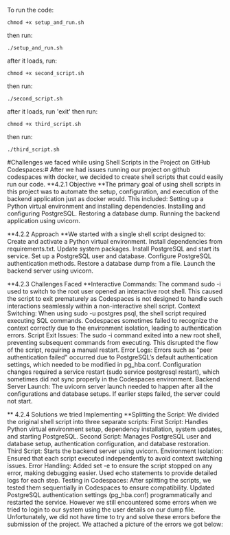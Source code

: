 To run the code:
```
chmod +x setup_and_run.sh
```
then run:
```
./setup_and_run.sh
```

after it loads, run:
```
chmod +x second_script.sh
```
then run:
```
./second_script.sh
```

after it loads, run 'exit' then run:

```
chmod +x third_script.sh
```

then run:
```
./third_script.sh
```



#Challenges we faced while using Shell Scripts in the Project on GitHub Codespaces:#
After we had issues running our project on github codespaces with docker, we decided to create shell scripts that could easily run our code.
**4.2.1 Objective
**The primary goal of using shell scripts in this project was to automate the setup, configuration, and execution of the backend application just as docker would. This included:
Setting up a Python virtual environment and installing dependencies.
Installing and configuring PostgreSQL.
Restoring a database dump.
Running the backend application using uvicorn.

**4.2.2 Approach
**We started with a single shell script designed to:
Create and activate a Python virtual environment.
Install dependencies from requirements.txt.
Update system packages.
Install PostgreSQL and start its service.
Set up a PostgreSQL user and database.
Configure PostgreSQL authentication methods.
Restore a database dump from a file.
Launch the backend server using uvicorn.

**4.2.3 Challenges Faced
**Interactive Commands:
The command sudo -i used to switch to the root user opened an interactive root shell.
This caused the script to exit prematurely as Codespaces is not designed to handle such interactions seamlessly within a non-interactive shell script.
Context Switching:
When using sudo -u postgres psql, the shell script required executing SQL commands. Codespaces sometimes failed to recognize the context correctly due to the environment isolation, leading to authentication errors.
Script Exit Issues:
The sudo -i command exited into a new root shell, preventing subsequent commands from executing. This disrupted the flow of the script, requiring a manual restart.
Error Logs:
Errors such as "peer authentication failed" occurred due to PostgreSQL’s default authentication settings, which needed to be modified in pg_hba.conf.
Configuration changes required a service restart (sudo service postgresql restart), which sometimes did not sync properly in the Codespaces environment.
Backend Server Launch:
The uvicorn server launch needed to happen after all the configurations and database setups. If earlier steps failed, the server could not start.

** 4.2.4 Solutions we tried Implementing
**Splitting the Script:
We divided the original shell script into three separate scripts:
First Script: Handles Python virtual environment setup, dependency installation, system updates, and starting PostgreSQL.
Second Script: Manages PostgreSQL user and database setup, authentication configuration, and database restoration.
Third Script: Starts the backend server using uvicorn.
Environment Isolation:
Ensured that each script executed independently to avoid context switching issues.
Error Handling:
Added set -e to ensure the script stopped on any error, making debugging easier.
Used echo statements to provide detailed logs for each step.
Testing in Codespaces:
After splitting the scripts, we tested them sequentially in Codespaces to ensure compatibility.
Updated PostgreSQL authentication settings (pg_hba.conf) programmatically and restarted the service.
However we still encountered some errors when we tried to login to our system using the user details on our dump file. Unfortunately, we did not have time to try and solve these errors before the submission of the project. We attached a picture of the errors we got below:



